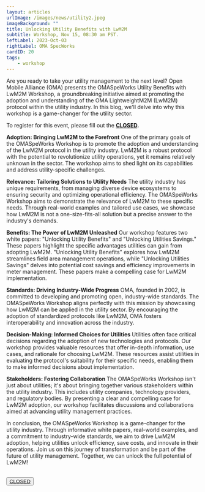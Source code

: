 ```yaml
---
layout: articles
urlImage: /images/news/utility2.jpeg
imageBackground: ""
title: Unlocking Utility Benefits with LwM2M
subtitle: Workshop, Nov 15, 08:30 am PST.
leftLabel: 2023-Oct-03
rightLabel: OMA SpecWorks
cardID: 20
tags: 
    - workshop
---
```


Are you ready to take your utility management to the next level? Open Mobile Alliance (OMA) presents the OMASpeWorks Utility Benefits with LwM2M Workshop, a groundbreaking initiative aimed at promoting the adoption and understanding of the OMA LightweightM2M (LwM2M) protocol within the utility industry. In this blog, we'll delve into why this workshop is a game-changer for the utility sector.


To register for this event, please fill out the **[CLOSED]().**

<!--more-->

**Adoption: Bringing LwM2M to the Forefront**
One of the primary goals of the OMASpeWorks Workshop is to promote the adoption and understanding of the LwM2M protocol in the utility industry. LwM2M is a robust protocol with the potential to revolutionize utility operations, yet it remains relatively unknown in the sector. The workshop aims to shed light on its capabilities and address utility-specific challenges.

**Relevance: Tailoring Solutions to Utility Needs**
The utility industry has unique requirements, from managing diverse device ecosystems to ensuring security and optimizing operational efficiency. The OMASpeWorks Workshop aims to demonstrate the relevance of LwM2M to these specific needs. Through real-world examples and tailored use cases, we showcase how LwM2M is not a one-size-fits-all solution but a precise answer to the industry's demands.

**Benefits: The Power of LwM2M Unleashed**
Our workshop features two white papers: "Unlocking Utility Benefits" and "Unlocking Utilities Savings." These papers highlight the specific advantages utilities can gain from adopting LwM2M. "Unlocking Utility Benefits" explores how LwM2M streamlines field area management operations, while "Unlocking Utilities Savings" delves into potential cost savings and efficiency improvements in meter management. These papers make a compelling case for LwM2M implementation.

**Standards: Driving Industry-Wide Progress**
OMA, founded in 2002, is committed to developing and promoting open, industry-wide standards. The OMASpeWorks Workshop aligns perfectly with this mission by showcasing how LwM2M can be applied in the utility sector. By encouraging the adoption of standardized protocols like LwM2M, OMA fosters interoperability and innovation across the industry.

**Decision-Making: Informed Choices for Utilities**
Utilities often face critical decisions regarding the adoption of new technologies and protocols. Our workshop provides valuable resources that offer in-depth information, use cases, and rationale for choosing LwM2M. These resources assist utilities in evaluating the protocol's suitability for their specific needs, enabling them to make informed decisions about implementation.

**Stakeholders: Fostering Collaboration**
The OMASpeWorks Workshop isn't just about utilities; it's about bringing together various stakeholders within the utility industry. This includes utility companies, technology providers, and regulatory bodies. By presenting a clear and compelling case for LwM2M adoption, our workshop facilitates discussions and collaborations aimed at advancing utility management practices.

In conclusion, the OMASpeWorks Workshop is a game-changer for the utility industry. Through informative white papers, real-world examples, and a commitment to industry-wide standards, we aim to drive LwM2M adoption, helping utilities unlock efficiency, save costs, and innovate in their operations. Join us on this journey of transformation and be part of the future of utility management. Together, we can unlock the full potential of LwM2M!


 </br>
      <button><a  href="">CLOSED</a></button>
 </br>